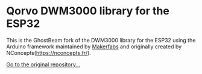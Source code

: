 # Qorvo DWM3000 library for the ESP32
This is the GhostBeam fork of the DWM3000 library for the ESP32 using the Arduino framework
maintained by [Makerfabs](https://github.com/Makerfabs) and originally
created by NConcepts(https://nconcepts.fr/).

[Go to the original repository...](https://github.com/Makerfabs/Makerfabs-ESP32-UWB-DW3000)
